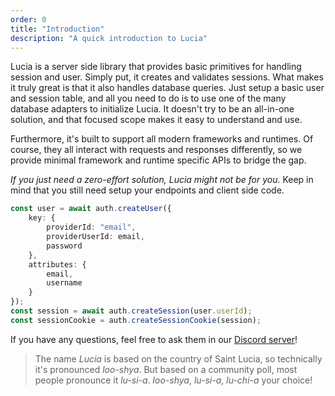 ```yaml
---
order: 0
title: "Introduction"
description: "A quick introduction to Lucia"
---
```


Lucia is a server side library that provides basic primitives for handling session and user. Simply put, it creates and validates sessions. What makes it truly great is that it also handles database queries. Just setup a basic user and session table, and all you need to do is to use one of the many database adapters to initialize Lucia. It doesn't try to be an all-in-one solution, and that focused scope makes it easy to understand and use.

Furthermore, it's built to support all modern frameworks and runtimes. Of course, they all interact with requests and responses differently, so we provide minimal framework and runtime specific APIs to bridge the gap. 

*If you just need a zero-effort solution, Lucia might not be for you.* Keep in mind that you still need setup your endpoints and client side code.

```ts
const user = await auth.createUser({
	key: {
		providerId: "email",
		providerUserId: email,
		password
	},
	attributes: {
		email,
		username
	}
});
const session = await auth.createSession(user.userId);
const sessionCookie = auth.createSessionCookie(session);
```

If you have any questions, feel free to ask them in our [Discord server](https://discord.gg/PwrK3kpVR3)!

> The name _Lucia_ is based on the country of Saint Lucia, so technically it's pronounced _loo-shya_. But based on a community poll, most people pronounce it _lu-si-a_. _loo-shya_, _lu-si-a_, _lu-chi-a_ your choice!
